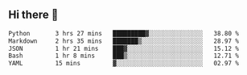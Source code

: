 ## Hi there 👋

<!--START_SECTION:waka-->

```txt
Python       3 hrs 27 mins   █████████▓░░░░░░░░░░░░░░░   38.80 %
Markdown     2 hrs 35 mins   ███████▒░░░░░░░░░░░░░░░░░   28.97 %
JSON         1 hr 21 mins    ███▓░░░░░░░░░░░░░░░░░░░░░   15.12 %
Bash         1 hr 8 mins     ███▒░░░░░░░░░░░░░░░░░░░░░   12.71 %
YAML         15 mins         ▓░░░░░░░░░░░░░░░░░░░░░░░░   02.97 %
```

<!--END_SECTION:waka-->

<!--
**OliverShang/OliverShang** is a ✨ _special_ ✨ repository because its `README.md` (this file) appears on your GitHub profile.

Here are some ideas to get you started:

- 🔭 I’m currently working on ...
- 🌱 I’m currently learning ...
- 👯 I’m looking to collaborate on ...
- 🤔 I’m looking for help with ...
- 💬 Ask me about ...
- 📫 How to reach me: ...
- 😄 Pronouns: ...
- ⚡ Fun fact: ...
-->
